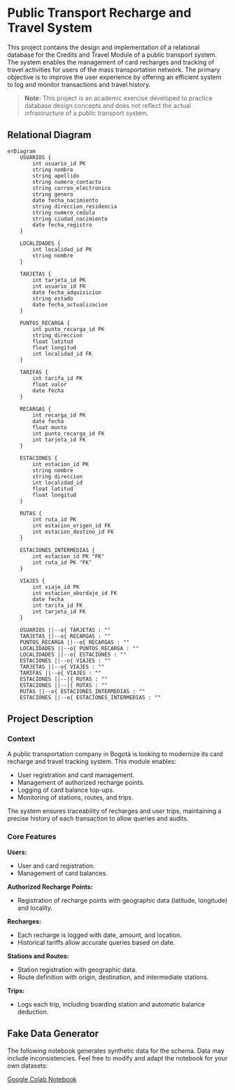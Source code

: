 # Public Transport Recharge and Travel System

This project contains the design and implementation of a relational database for the Credits and Travel Module of a public transport system. The system enables the management of card recharges and tracking of travel activities for users of the mass transportation network. The primary objective is to improve the user experience by offering an efficient system to log and monitor transactions and travel history.

> **Note:** This project is an academic exercise developed to practice database design concepts and does not reflect the actual infrastructure of a public transport system.

## Relational Diagram

```mermaid
erDiagram
    USUARIOS {
        int usuario_id PK
        string nombre
        string apellido
        string numero_contacto
        string correo_electronico
        string genero
        date fecha_nacimiento
        string direccion_residencia
        string numero_cedula
        string ciudad_nacimiento
        date fecha_registro
    }

    LOCALIDADES {
        int localidad_id PK
        string nombre
    }

    TARJETAS {
        int tarjeta_id PK
        int usuario_id FK
        date fecha_adquisicion
        string estado
        date fecha_actualizacion
    }

    PUNTOS_RECARGA {
        int punto_recarga_id PK
        string direccion
        float latitud
        float longitud
        int localidad_id FK
    }

    TARIFAS {
        int tarifa_id PK
        float valor
        date fecha
    }

    RECARGAS {
        int recarga_id PK
        date fecha
        float monto
        int punto_recarga_id FK
        int tarjeta_id FK
    }

    ESTACIONES {
        int estacion_id PK
        string nombre
        string direccion
        int localidad_id
        float latitud
        float longitud
    }

    RUTAS {
        int ruta_id PK
        int estacion_origen_id FK
        int estacion_destino_id FK
    }

    ESTACIONES_INTERMEDIAS {
        int estacion_id PK "FK"
        int ruta_id PK "FK"
    }

    VIAJES {
        int viaje_id PK
        int estacion_abordaje_id FK
        date fecha
        int tarifa_id FK
        int tarjeta_id FK
    }

    USUARIOS ||--o{ TARJETAS : ""
    TARJETAS ||--o{ RECARGAS : ""
    PUNTOS_RECARGA ||--o{ RECARGAS : ""
    LOCALIDADES ||--o{ PUNTOS_RECARGA : ""
    LOCALIDADES ||--o{ ESTACIONES : ""
    ESTACIONES ||--o{ VIAJES : ""
    TARJETAS ||--o{ VIAJES : ""
    TARIFAS ||--o{ VIAJES : ""
    ESTACIONES ||--|{ RUTAS : ""
    ESTACIONES ||--|{ RUTAS : ""
    RUTAS ||--o{ ESTACIONES_INTERMEDIAS : ""
    ESTACIONES ||--o{ ESTACIONES_INTERMEDIAS : ""
```

## Project Description

### Context

A public transportation company in Bogotá is looking to modernize its card recharge and travel tracking system. This module enables:

- User registration and card management.
- Management of authorized recharge points.
- Logging of card balance top-ups.
- Monitoring of stations, routes, and trips.

The system ensures traceability of recharges and user trips, maintaining a precise history of each transaction to allow queries and audits.

### Core Features

**Users:**

- User and card registration.
- Management of card balances.

**Authorized Recharge Points:**

- Registration of recharge points with geographic data (latitude, longitude) and locality.

**Recharges:**

- Each recharge is logged with date, amount, and location.
- Historical tariffs allow accurate queries based on date.

**Stations and Routes:**

- Station registration with geographic data.
- Route definition with origin, destination, and intermediate stations.

**Trips:**

- Logs each trip, including boarding station and automatic balance deduction.

## Fake Data Generator

The following notebook generates synthetic data for the schema. Data may include inconsistencies. Feel free to modify and adapt the notebook for your own datasets:

[Google Colab Notebook](https://colab.research.google.com/drive/1P0vnmkWPp9hxLaNTr7Ads2Osryb3bWIV?usp=sharing)

